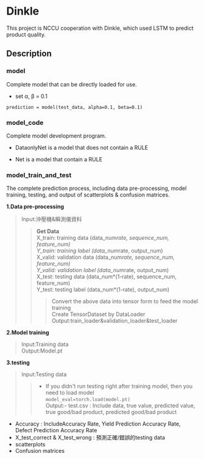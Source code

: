 # Dinkle

This project is NCCU cooperation with Dinkle, which used LSTM to predict product quality.

## Description

### model

Complete model that can be directly loaded for use.

- set α, β = 0.1

`prediction = model(test_data, alpha=0.1, beta=0.1)`

### model_code

Complete model development program.

- DataonlyNet is a model that does not contain a RULE

- Net is a model that contain a RULE

### model_train_and_test

The complete prediction process, including data pre-processing, model training, testing, and output of scatterplots & confusion matrices. 

**1.Data pre-processing**
> Input:沖壓機&瞬測儀資料
>>**Get Data**  
>>    X_train: training data (data_num*rate, sequence_num, feature_num)  
>>    Y_train: training label (data_num*rate, output_num)  
>>    X_valid: validation data (data_num*rate, sequence_num, feature_num)  
>>    Y_valid: validation label (data_num*rate, output_num)  
>>    X_test: testing data (data_num*(1-rate), sequence_num, feature_num)  
>>    Y_test: testing label (data_num*(1-rate), output_num)  
>>>Convert the above data into tensor form to feed the model training      
>>>Create TensorDataset by DataLoader   
> Output:train_loader&validation_loader&test_loader  

**2.Model training**
> Input:Training data  
> Output:Model.pt   

**3.testing**
> Input:Testing data  
>> - If you didn't run testing right after training model, then you need to load model  
>> `model_eval=torch.load(model.pt)`   
> Output:- test.csv : Include data, true value, predicted value, true good/bad product, predicted good/bad product
- Accuracy : IncludeAccuracy Rate, Yield Prediction Accuracy Rate, Defect Prediction Accuracy Rate  
- X_test_correct & X_test_wrong : 預測正確/錯誤的testing data  
- scatterplots  
- Confusion matrices  




     

